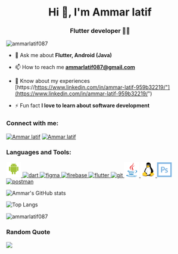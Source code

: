 <h1 align="center">Hi 👋, I'm Ammar latif</h1>
<h3 align="center">Flutter developer 👨‍💻</h3>

<p align="left"> <img src="https://komarev.com/ghpvc/?username=ammarlatif087&label=Profile%20views&color=0e75b6&style=flat" alt="ammarlatif087" /> </p>

- 💬 Ask me about **Flutter, Android (Java)**

- 📫 How to reach me **ammarlatif087@gmail.com**

- 📄 Know about my experiences [https://https://www.linkedin.com/in/ammar-latif-959b32219/"](https://www.linkedin.com/in/ammar-latif-959b32219/")

- ⚡ Fun fact **I love to learn about software development**

<h3 align="left">Connect with me:</h3>
<p align="left">
<a href="https://www.linkedin.com/in/ammar-latif-959b32219/" target="blank"><img align="center" src="https://raw.githubusercontent.com/rahuldkjain/github-profile-readme-generator/master/src/images/icons/Social/linked-in-alt.svg" alt="Ammar latif" height="30" width="40" /></a>
<a href="https://web.facebook.com/ammar.latif.902" target="blank"><img align="center" src="https://raw.githubusercontent.com/rahuldkjain/github-profile-readme-generator/master/src/images/icons/Social/facebook.svg" alt="Ammar latif" height="30" width="40" /></a>
</p>

<h3 align="left">Languages and Tools:</h3>
<p align="left"> <a href="https://developer.android.com" target="_blank" rel="noreferrer"> <img src="https://raw.githubusercontent.com/devicons/devicon/master/icons/android/android-original-wordmark.svg" alt="android" width="40" height="40"/> </a> <a href="https://dart.dev" target="_blank" rel="noreferrer"> <img src="https://www.vectorlogo.zone/logos/dartlang/dartlang-icon.svg" alt="dart" width="40" height="40"/> </a> <a href="https://www.figma.com/" target="_blank" rel="noreferrer"> <img src="https://www.vectorlogo.zone/logos/figma/figma-icon.svg" alt="figma" width="40" height="40"/> </a> <a href="https://firebase.google.com/" target="_blank" rel="noreferrer"> <img src="https://www.vectorlogo.zone/logos/firebase/firebase-icon.svg" alt="firebase" width="40" height="40"/> </a> <a href="https://flutter.dev" target="_blank" rel="noreferrer"> <img src="https://www.vectorlogo.zone/logos/flutterio/flutterio-icon.svg" alt="flutter" width="40" height="40"/> </a> <a href="https://git-scm.com/" target="_blank" rel="noreferrer"> <img src="https://www.vectorlogo.zone/logos/git-scm/git-scm-icon.svg" alt="git" width="40" height="40"/> </a> <a href="https://www.java.com" target="_blank" rel="noreferrer"> <img src="https://raw.githubusercontent.com/devicons/devicon/master/icons/java/java-original.svg" alt="java" width="40" height="40"/> </a> <a href="https://www.linux.org/" target="_blank" rel="noreferrer"> <img src="https://raw.githubusercontent.com/devicons/devicon/master/icons/linux/linux-original.svg" alt="linux" width="40" height="40"/> </a> <a href="https://www.photoshop.com/en" target="_blank" rel="noreferrer"> <img src="https://raw.githubusercontent.com/devicons/devicon/master/icons/photoshop/photoshop-line.svg" alt="photoshop" width="40" height="40"/> </a> <a href="https://postman.com" target="_blank" rel="noreferrer"> <img src="https://www.vectorlogo.zone/logos/getpostman/getpostman-icon.svg" alt="postman" width="40" height="40"/> </a> </p>

![Ammar's GitHub stats](https://github-readme-stats.vercel.app/api?username=ammarlatif087&show_icons=true&theme=radical)



![Top Langs](https://github-readme-stats.vercel.app/api/top-langs/?username=anuraghazra&layout=compact)

<p><img align="center" src="https://github-readme-streak-stats.herokuapp.com/?user=ammarlatif087&" alt="ammarlatif087" /></p>


###  Random Quote
![](https://quotes-github-readme.vercel.app/api?type=horizontal&theme=radical)
